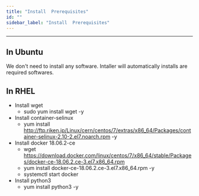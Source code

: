 ```yaml
---
title: "Install  Prerequisites"
id: ""
sidebar_label: "Install  Prerequisites"
---
```

---

## In Ubuntu
 We don't need to install any software. Intaller will automatically installs are required softwares.
## In RHEL 
- Install wget 
  - sudo yum install wget  -y
- Install container-selinux
  - yum install http://ftp.riken.jp/Linux/cern/centos/7/extras/x86_64/Packages/container-selinux-2.10-2.el7.noarch.rpm -y
- Install docker 18.06.2-ce
  - wget https://download.docker.com/linux/centos/7/x86_64/stable/Packages/docker-ce-18.06.2.ce-3.el7.x86_64.rpm
  - yum install docker-ce-18.06.2.ce-3.el7.x86_64.rpm -y
  - systemctl start docker
- Install python3
  - yum install python3 -y






